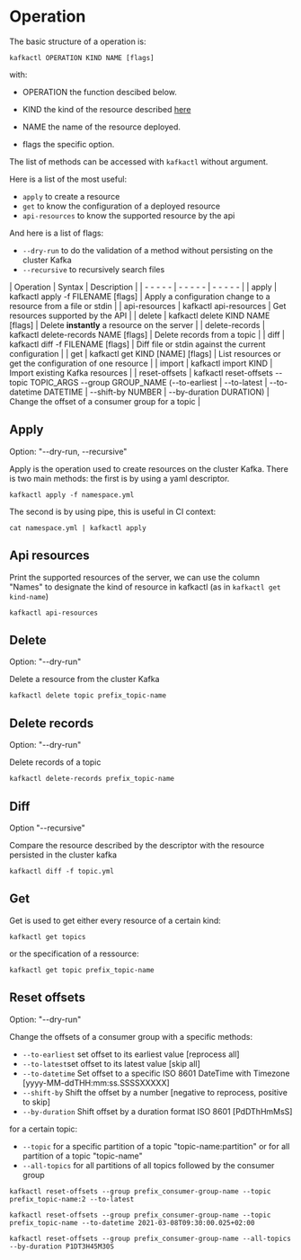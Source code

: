 # Operation

The basic structure of a operation is:
``` console
kafkactl OPERATION KIND NAME [flags]
```
with:
* OPERATION the function descibed below.

* KIND the kind of the resource described [here](https://github.com/michelin/ns4kafka/blob/master/RESOURCE.md) 

* NAME the name of the resource deployed.

* flags the specific option.

The list of methods can be accessed with ``kafkactl`` without argument.

Here is a list of the most useful:
- ``apply`` to create a resource
- ``get`` to know the configuration of a deployed resource
- ``api-resources`` to know the supported resource by the api

And here is a list of flags:

- ``--dry-run`` to do the validation of a method without persisting on the cluster Kafka
- ``--recursive`` to recursively search files 


| Operation      | Syntax                                                                                                                                                               | Description                                                      |
| - - - - -      | - - - - -                                                                                                                                                            | - - - - -                                                       |
| apply          | kafkactl apply -f FILENAME [flags]                                                                                                                                   | Apply a configuration change to a resource from a file or stdin |
| api-resources  | kafkactl api-resources                                                                                                                                               | Get resources supported by the API                              |
| delete         | kafkactl delete KIND NAME [flags]                                                                                                                                    | Delete **instantly** a resource on the server                   |
| delete-records | kafkactl delete-records NAME [flags]                                                                                                                                 | Delete records from a topic                                     |
| diff           | kafkactl diff -f FILENAME [flags]                                                                                                                                    | Diff file or stdin against the current configuration            |
| get            | kafkactl get KIND [NAME] [flags]                                                                                                                                     | List resources or get the configuration of one resource         |
| import         | kafkactl import KIND                                                                                                                                                 | Import existing Kafka resources                                                                |
| reset-offsets  | kafkactl reset-offsets --topic TOPIC_ARGS --group GROUP_NAME (--to-earliest \| --to-latest \| --to-datetime DATETIME \| --shift-by NUMBER \| --by-duration DURATION) | Change the offset of a consumer group for a topic               |



## Apply
Option: "--dry-run, --recursive"

Apply is the operation used to create resources on the cluster Kafka.
There is two main methods: the first is by using a yaml descriptor.
````console
kafkactl apply -f namespace.yml
````
The second is by using pipe, this is useful in CI context:
````console
cat namespace.yml | kafkactl apply
````

## Api resources

Print the supported resources of the server, we can use the column "Names" to designate the kind of resource in kafkactl (as in ``kafkactl get kind-name``)
````console
kafkactl api-resources
````
## Delete
Option: "--dry-run"

Delete a resource from the cluster Kafka
````console
kafkactl delete topic prefix_topic-name
````

## Delete records
Option: "--dry-run"

Delete records of a topic
````console
kafkactl delete-records prefix_topic-name
````

## Diff
Option "--recursive"

Compare the resource described by the descriptor with the resource persisted in the cluster kafka
````console
kafkactl diff -f topic.yml
````

## Get
Get is used to get either every resource of a certain kind:
````console
kafkactl get topics
````
or the specification of a ressource:
````console
kafkactl get topic prefix_topic-name
````

## Reset offsets
Option: "--dry-run"

Change the offsets of a consumer group with a specific methods:
- ``--to-earliest`` set offset to its earliest value [reprocess all]
- ``--to-latest``set offset to its latest value [skip all]
- ``--to-datetime`` Set offset to a specific ISO 8601 DateTime with Timezone [yyyy-MM-ddTHH:mm:ss.SSSSXXXXX]
- ``--shift-by`` Shift the offset by a number [negative to reprocess, positive to skip]
- ``--by-duration`` Shift offset by a duration format ISO 8601 [PdDThHmMsS]

for a certain topic:
- ``--topic`` for a specific partition of a topic "topic-name:partition"  or for all partition of a topic "topic-name"
- ``--all-topics`` for all partitions of all topics followed by the consumer group


````console
kafkactl reset-offsets --group prefix_consumer-group-name --topic prefix_topic-name:2 --to-latest
````
````console
kafkactl reset-offsets --group prefix_consumer-group-name --topic prefix_topic-name --to-datetime 2021-03-08T09:30:00.025+02:00
````
````console
kafkactl reset-offsets --group prefix_consumer-group-name --all-topics --by-duration P1DT3H45M30S
````

